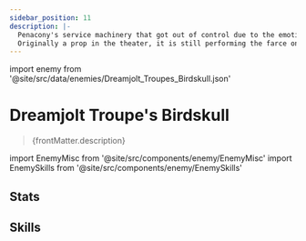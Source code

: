 ```yaml
---
sidebar_position: 11
description: |-
  Penacony's service machinery that got out of control due to the emotional interference in the Dreamscape.
  Originally a prop in the theater, it is still performing the farce on the stage after losing control, bringing cacophonic dance steps to every direction.
---
```


import enemy from '@site/src/data/enemies/Dreamjolt_Troupes_Birdskull.json'

# Dreamjolt Troupe's Birdskull
<blockquote>{frontMatter.description}</blockquote>

import EnemyMisc from '@site/src/components/enemy/EnemyMisc'
import EnemySkills from '@site/src/components/enemy/EnemySkills'

## Stats

<EnemyMisc enemy={enemy} variant={0} />

## Skills

<EnemySkills enemy={enemy} variant={0} />
